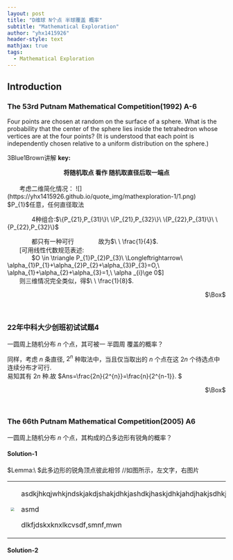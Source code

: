```yaml
---
layout: post
title: "D维球 N个点 半球覆盖 概率"
subtitle: "Mathematical Exploration"
author: "yhx1415926"
header-style: text
mathjax: true
tags:
  - Mathematical Exploration
---
```


## Introduction
### The 53rd Putnam Mathematical Competition(1992) A-6
Four points are chosen at random on the surface of a sphere. What is the probability that the center of the sphere lies inside the tetrahedron whose vertices are at the four points? (It is understood that each point is independently chosen relative to a uniform distribution on the sphere.)  

3Blue1Brown讲解 **key:**<br>
<center><b>将随机取点 看作 随机取直径后取一端点</b></center><br>
&emsp;&emsp;考虑二维简化情况：
![](https://yhx1415926.github.io/quote_img/mathexploration-1/1.png)
&emsp;&emsp;&emsp;&emsp;$P_{1}$任意，任何直径取法
<p>&emsp;&emsp;&emsp;&emsp;4种组合:$\{P_{21},P_{31}\}\ \{P_{21},P_{32}\}\ \{P_{22},P_{31}\}\ \{P_{22},P_{32}\}$</p>
&emsp;&emsp;&emsp;&emsp;都只有一种可行&emsp;&emsp;&emsp;&emsp;故为$\ \ \frac{1}{4}$.<br>
&emsp;&emsp;[可用线性代数规范表述:<br>
&emsp;&emsp;&emsp;&emsp;$O \in \triangle P_{1}P_{2}P_{3}\ \Longleftrightarrow\ \alpha_{1}P_{1}+\alpha_{2}P_{2}+\alpha_{3}P_{3}=O,\ \alpha_{1}+\alpha_{2}+\alpha_{3}=1,\ \alpha _{i}\ge 0$]<br>
&emsp;&emsp;则三维情况完全类似，得$\ \ \frac{1}{8}$.<br>
<p align="right">$\Box$</p><br>

### 22年中科大少创班初试试题4
一圆周上随机分布 $n$ 个点，其可被一 半圆周 覆盖的概率？<br>

同样，考虑 $n$ 条直径, $2^{n}$ 种取法中，当且仅当取出的 $n$ 个点在这 $2n$ 个待选点中连续分布才可行.<br>
易知其有 $2n$ 种.故 $Ans=\frac{2n}{2^{n}}=\frac{n}{2^{n-1}}. $
<p align="right">$\Box$</p><br>

### The 66th Putnam Mathematical Competition(2005) A6
一圆周上随机分布 $n$ 个点，其构成的凸多边形有锐角的概率？
#### Solution-1
$Lemma:\ $此多边形的锐角顶点彼此相邻
//如图所示，左文字，右图片
<div align="center">
<table rules="none">
<tr>
<td>
<img src="https://yhx1415926.github.io/quote_img/mathexploration-1/2.png" style="zoom:50%"/>
</td>
<td>
<p>asdkjhkqjwhkjndskjakdjshakjdhkjashdkjhaskjdhkjahdjhakjsdhkjahdsjhakjdshsakjdhkjahdskjhsakjdhkjahds</p>
<p>asmd</p>
<p>dlkfjdskxknxlkcvsdf,smnf,mwn</p>
</td>
</tr>
</table>    
</div>

#### Solution-2

